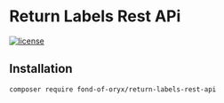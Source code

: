 # Return Labels Rest APi
[![license](https://img.shields.io/github/license/mashape/apistatus.svg)](https://packagist.org/packages/fond-of-oryx/return-labels-rest-api)

## Installation

```
composer require fond-of-oryx/return-labels-rest-api
```
